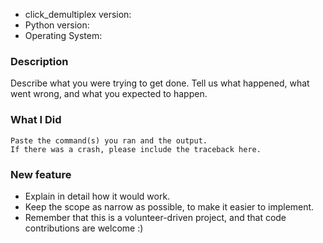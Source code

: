 * click_demultiplex version:
* Python version:
* Operating System:

### Description

Describe what you were trying to get done.
Tell us what happened, what went wrong, and what you expected to happen.

### What I Did

```
Paste the command(s) you ran and the output.
If there was a crash, please include the traceback here.
```

### New feature

- Explain in detail how it would work.
- Keep the scope as narrow as possible, to make it easier to implement.
- Remember that this is a volunteer-driven project, and that code contributions are welcome :)
